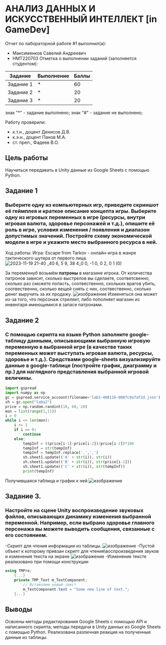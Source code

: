 # АНАЛИЗ ДАННЫХ И ИСКУССТВЕННЫЙ ИНТЕЛЛЕКТ [in GameDev]
Отчет по лабораторной работе #1 выполнил(а):
- Максименков Савелий Андреевич
- НМТ220703
Отметка о выполнении заданий (заполняется студентом):

| Задание | Выполнение | Баллы |
| ------ | ------ | ------ |
| Задание 1 | * | 60 |
| Задание 2 | * | 20 |
| Задание 3 | * | 20 |

знак "*" - задание выполнено; знак "#" - задание не выполнено;

Работу проверили:
- к.т.н., доцент Денисов Д.В.
- к.э.н., доцент Панов М.А.
- ст. преп., Фадеев В.О.

## Цель работы
Научиться передавать в Unity данные из Google Sheets с помощью Python.

## Задание 1
### Выберите одну из компьютерных игр, приведите скриншот её геймплея и краткое описание концепта игры. Выберите одну из игровых переменных в игре (ресурсы, внутри игровая валюта, здоровье персонажей и т.д.), опишите её роль в игре, условия изменения / появления и диапазон допустимых значений. Постройте схему экономической модели в игре и укажите место выбранного ресурса в ней.

Ход работы:
Игра: Escape from Tarkov - онлайн-игра в жанре тактического шутера от первого лица.
![2023-11-19 21-40 _40 6, 5 9, 38 4_0 0, -1 0, 0 2, 0 1 (0)](https://github.com/lexaSvarshik/lab2/assets/96281939/23565734-6fcc-4c73-9e18-256fe4ff9fdd)

За переменнуб возьмём **патроны** в магазине игрока. От количества патронов зависит, сколько выстрелов вы сделаете, соответсвенно, сколько раз сможете попасть, соотвественно, скольких врагов убить, соотвественно, сколько вещей снять с них, соотвественно, сколько денег выручить за их продажу.
![изображение](https://github.com/lexaSvarshik/lab2/assets/96281939/2470bfcd-7b52-45eb-b5a4-1cb3bd9a42a1)
Изменяться она может из-за того, что персонаж стреляет, либо пополняет магазин из инвентаря имеющимися в запасе патронами.

## Задание 2
### С помощью скрипта на языке Python заполните google-таблицу данными, описывающими выбранную игровую переменную в выбранной игре (в качестве таких переменных может выступать игровая валюта, ресурсы, здоровье и т.д.). Средствами google-sheets визуализируйте данные в google-таблице (постройте график, диаграмму и пр.) для наглядного представления выбранной игровой величины.

```py
import gspread
import numpy as np
gc = gspread.service_account(filename='lab2-408116-0087c9a7af2d.json')
sh = gc.open("laba2")
price = np.random.randint(10, 60, 20)
mon = list(range(1,11))
i = 0
while i <= len(mon):
    i += 1
    if i == 0:
        continue
    else:
        tempInf = ((price[i-1]-price[i-2])/price[i-2])*100
        tempInf = str(tempInf)
        tempInf = tempInf.replace('.',',')
        sh.sheet1.update(('A' + str(i)), str(i))
        sh.sheet1.update(('B' + str(i)), str(price[i-1]))
        sh.sheet1.update(('C' + str(i)), str(tempInf))
        print(tempInf)
```
Получившаяся таблица и график к ней
![изображение](https://github.com/lexaSvarshik/lab2/assets/96281939/b442545f-69e5-4491-bf9f-84394ca80910)

## Задание 3. 
### Настройте на сцене Unity воспроизведение звуковых файлов, описывающих динамику изменения выбранной переменной. Например, если выбрано здоровье главного персонажа вы можете выводить сообщения, связанные с его состоянием.

-Скрипт для чтения информации из таблицы.
![изображение](https://github.com/lexaSvarshik/lab2/assets/96281939/5594694c-e2d3-4a27-85cf-d3fd9692de19)
-Пустой объект к которому привзан скрипт для чтения\воспроизведения звуков и изменения текста на экране
![изображение](https://github.com/lexaSvarshik/lab2/assets/96281939/1669bb86-b897-4fb1-87c4-05efca6ded54)
-Изменение тексте реализовано при помощи конструкции
```cs
using TMPro;
    {...}
    private TMP_Text m_TextComponent;
        // Вставляем новый текст
        m_TextComponent.text = "Some new line of text.";
    {...}
```



## Выводы
Освоены методы редактирования Google Sheets с помощью API и написанного скрипта; методы передачи в Unity данных из Google Sheets с помощью Python. Реализована различная реакция на полученные данные из таблицы.

